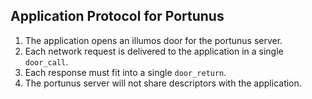 ## Application Protocol for Portunus

1. The application opens an illumos door for the portunus server.
1. Each network request is delivered to the application in a single `door_call`.
1. Each response must fit into a single `door_return`.
1. The portunus server will not share descriptors with the application.
